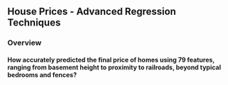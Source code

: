 ## House Prices - Advanced Regression Techniques
### Overview
#### How accurately predicted the final price of homes using 79 features, ranging from basement height to proximity to railroads, beyond typical bedrooms and fences?
